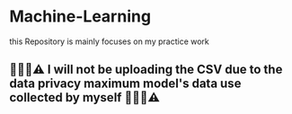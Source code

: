 # Machine-Learning
this Repository is mainly focuses on my practice work 
<h2>🚨📢🔔⚠️ I will not be uploading the CSV due to the data privacy maximum model's data use collected by myself 🚨📢🔔⚠️</h2> 
